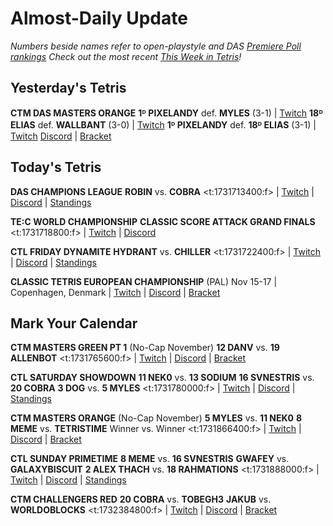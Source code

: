 # Almost-Daily Update
*Numbers beside names refer to open-playstyle and DAS [Premiere Poll rankings](https://docs.google.com/document/d/1Mmn24edltEMq6vdxZxhIAfyUS6F5SwlqIuQ6OmnVsi8/edit?tab=t.0)*
*Check out the most recent [This Week in Tetris](https://www.thisweekintetris.com/2024/10/this-week-in-tetris-september-17.html)!*
## Yesterday's Tetris
**CTM DAS MASTERS ORANGE**
**1ᴰ PIXELANDY** def. **MYLES** (3-1) | [Twitch](https://www.twitch.tv/videos/2301992267?t=00h29m51s)
**18ᴰ ELIAS** def. **WALLBANT** (3-0) | [Twitch](https://www.twitch.tv/videos/2301992267?t=01h08m45s)
**1ᴰ PIXELANDY** def. **18ᴰ ELIAS** (3-1) | [Twitch](https://www.twitch.tv/videos/2301992267?t=01h39m57s)
[Discord](https://go.ctm.gg/discord) | [Bracket](https://go.ctm.gg/event/ctm-das-masters-october-2024/das-masters/)

## Today's Tetris
**DAS CHAMPIONS LEAGUE**
**ROBIN** vs. **COBRA**
<t:1731713400:f> | [Twitch](https://www.twitch.tv/dastetris) | [Discord](https://discord.gg/WQ2pQXZa3X) | [Standings](https://docs.google.com/spreadsheets/d/1nEN0MAbueG36UDkpfUsPZEmAMuKif6IcLAmJ8iZhCe8/edit?gid=681352137#gid=681352137)

**TE:C WORLD CHAMPIONSHIP**
**CLASSIC SCORE ATTACK GRAND FINALS**
<t:1731718800:f> | [Twitch](https://www.twitch.tv/classictetris) | [Discord](https://discord.com/invite/enhance)

**CTL FRIDAY DYNAMITE**
**HYDRANT** vs. **CHILLER**
<t:1731722400:f> | [Twitch](https://www.twitch.tv/classictetrisleague) | [Discord](https://discord.gg/QremKENyzQ) | [Standings](https://ctlscoreboard.herokuapp.com)

**CLASSIC TETRIS EUROPEAN CHAMPIONSHIP** (PAL)
Nov 15-17 | Copenhagen, Denmark | [Twitch](https://twitch.tv/classictetriseurope) | [Discord](https://discord.gg/3GeaCYnKsB) | [Bracket](https://bit.ly/CTEC2024-standings)

## Mark Your Calendar
**CTM MASTERS GREEN PT 1** (No-Cap November)
**12 DANV** vs. **19 ALLENBOT**
<t:1731765600:f> | [Twitch](https://twitch.tv/monthlytetris) | [Discord](https://go.ctm.gg/discord) | [Bracket](https://go.ctm.gg/event/ctm-november-2024/masters-event/)

**CTL SATURDAY SHOWDOWN**
**11 NEK0** vs. **13 SODIUM**
**16 SVNESTRIS** vs. **20 COBRA**
**3 DOG** vs. **5 MYLES**
<t:1731780000:f> | [Twitch](https://www.twitch.tv/classictetrisleague) | [Discord](https://discord.com/invite/enhance) | [Standings](https://ctlscoreboard.herokuapp.com)

**CTM MASTERS ORANGE** (No-Cap November)
**5 MYLES** vs. **11 NEK0**
**8 MEME** vs. **TETRISTIME**
Winner vs. Winner
<t:1731866400:f> | [Twitch](https://twitch.tv/monthlytetris) | [Discord](https://go.ctm.gg/discord) | [Bracket](https://go.ctm.gg/event/ctm-november-2024/masters-event/)

**CTL SUNDAY PRIMETIME**
**8 MEME** vs. **16 SVNESTRIS**
**GWAFEY** vs. **GALAXYBISCUIT**
**2 ALEX THACH** vs. **18 RAHMATIONS**
<t:1731888000:f> | [Twitch](https://www.twitch.tv/classictetrisleague) | [Discord](https://discord.gg/QremKENyzQ) | [Standings](https://ctlscoreboard.herokuapp.com)

**CTM CHALLENGERS RED**
**20 COBRA** vs. **TOBEGH3**
**JAKUB** vs. **WORLDOBLOCKS**
<t:1732384800:f> | [Twitch](https://twitch.tv/monthlytetris) | [Discord](https://go.ctm.gg/discord) | [Bracket](https://go.ctm.gg/event/ctm-november-2024/challengers-circuit/)
